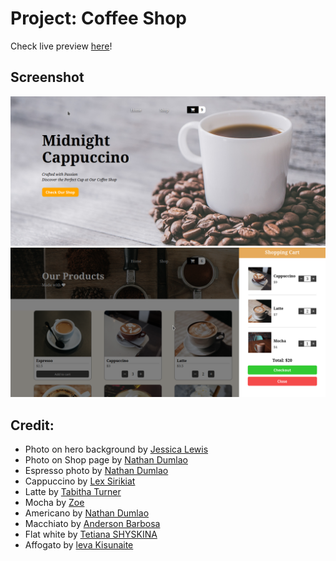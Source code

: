 # Project: Coffee Shop

Check live preview [here](https://shiielty.github.io/shop-site/)!

## Screenshot

![Home Page](./public/readme/screenshot-home.png)
![Shop Page](./public/readme/screenshot-shop.png)

## Credit:

- Photo on hero background by [Jessica Lewis](https://unsplash.com/pt-br/@jessicalewiscreative)
- Photo on Shop page by [Nathan Dumlao](https://unsplash.com/@nate_dumlao)
- Espresso photo by [Nathan Dumlao](https://unsplash.com/@nate_dumlao)
- Cappuccino by [Lex Sirikiat](https://unsplash.com/@pundalex)
- Latte by [Tabitha Turner](https://unsplash.com/@tabithabrooke)
- Mocha by [Zoe](https://unsplash.com/@_imd)
- Americano by [Nathan Dumlao](https://unsplash.com/@nate_dumlao)
- Macchiato by [Anderson Barbosa](https://unsplash.com/@3andyandart)
- Flat white by [Tetiana SHYSKINA](https://unsplash.com/@shyshkina)
- Affogato by [leva Kisunaite](https://unsplash.com/@kisunaite)

